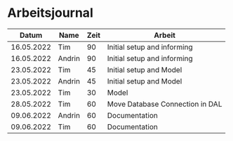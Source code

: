 # Arbeitsjournal

| Datum      | Name   | Zeit | Arbeit                          |
| ---------- | ------ | ---- | ------------------------------- |
| 16.05.2022 | Tim    | 90   | Initial setup and informing     |
| 16.05.2022 | Andrin | 90   | Initial setup and informing     |
| 23.05.2022 | Tim    | 45   | Initial setup and Model         |
| 23.05.2022 | Andrin | 45   | Initial setup and Model         |
| 23.05.2022 | Tim    | 30   | Model                           |
| 28.05.2022 | Tim    | 60   | Move Database Connection in DAL |
| 09.06.2022 | Andrin | 60   | Documentation                   |
| 09.06.2022 | Tim    | 60   | Documentation                   |
